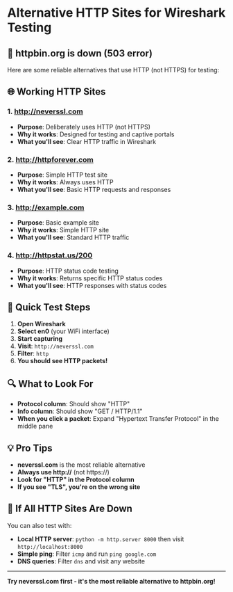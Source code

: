 # Alternative HTTP Sites for Wireshark Testing

## 🚨 **httpbin.org is down (503 error)**

Here are some reliable alternatives that use HTTP (not HTTPS) for testing:

## 🌐 **Working HTTP Sites**

### 1. **http://neverssl.com**
- **Purpose**: Deliberately uses HTTP (not HTTPS)
- **Why it works**: Designed for testing and captive portals
- **What you'll see**: Clear HTTP traffic in Wireshark

### 2. **http://httpforever.com**
- **Purpose**: Simple HTTP test site
- **Why it works**: Always uses HTTP
- **What you'll see**: Basic HTTP requests and responses

### 3. **http://example.com**
- **Purpose**: Basic example site
- **Why it works**: Simple HTTP site
- **What you'll see**: Standard HTTP traffic

### 4. **http://httpstat.us/200**
- **Purpose**: HTTP status code testing
- **Why it works**: Returns specific HTTP status codes
- **What you'll see**: HTTP responses with status codes

## 🎯 **Quick Test Steps**

1. **Open Wireshark**
2. **Select en0** (your WiFi interface)
3. **Start capturing**
4. **Visit**: `http://neverssl.com`
5. **Filter**: `http`
6. **You should see HTTP packets!**

## 🔍 **What to Look For**

- **Protocol column**: Should show "HTTP"
- **Info column**: Should show "GET / HTTP/1.1"
- **When you click a packet**: Expand "Hypertext Transfer Protocol" in the middle pane

## 💡 **Pro Tips**

- **neverssl.com** is the most reliable alternative
- **Always use http://** (not https://)
- **Look for "HTTP" in the Protocol column**
- **If you see "TLS", you're on the wrong site**

## 🚨 **If All HTTP Sites Are Down**

You can also test with:
- **Local HTTP server**: `python -m http.server 8000` then visit `http://localhost:8000`
- **Simple ping**: Filter `icmp` and run `ping google.com`
- **DNS queries**: Filter `dns` and visit any website

---

**Try neverssl.com first - it's the most reliable alternative to httpbin.org!**
